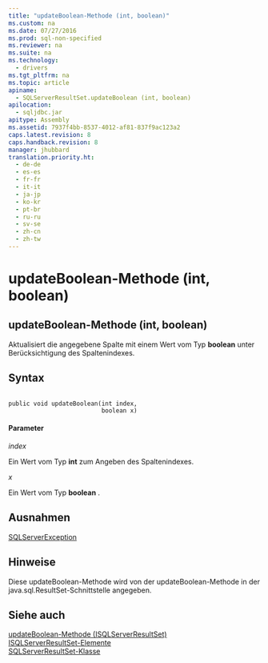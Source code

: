 ```yaml
---
title: "updateBoolean-Methode (int, boolean)"
ms.custom: na
ms.date: 07/27/2016
ms.prod: sql-non-specified
ms.reviewer: na
ms.suite: na
ms.technology: 
  - drivers
ms.tgt_pltfrm: na
ms.topic: article
apiname: 
  - SQLServerResultSet.updateBoolean (int, boolean)
apilocation: 
  - sqljdbc.jar
apitype: Assembly
ms.assetid: 7937f4bb-8537-4012-af81-837f9ac123a2
caps.latest.revision: 8
caps.handback.revision: 8
manager: jhubbard
translation.priority.ht: 
  - de-de
  - es-es
  - fr-fr
  - it-it
  - ja-jp
  - ko-kr
  - pt-br
  - ru-ru
  - sv-se
  - zh-cn
  - zh-tw
---
```

# updateBoolean-Methode (int, boolean)
    
## updateBoolean\-Methode \(int, boolean\)  
 Aktualisiert die angegebene Spalte mit einem Wert vom Typ **boolean** unter Berücksichtigung des Spaltenindexes.  
  
## Syntax  
  
```  
  
public void updateBoolean(int index,  
                          boolean x)  
```  
  
#### Parameter  
 *index*  
  
 Ein Wert vom Typ **int** zum Angeben des Spaltenindexes.  
  
 *x*  
  
 Ein Wert vom Typ **boolean** .  
  
## Ausnahmen  
 [SQLServerException](../content/SQLServerException-Class.md)  
  
## Hinweise  
 Diese updateBoolean\-Methode wird von der updateBoolean\-Methode in der java.sql.ResultSet\-Schnittstelle angegeben.  
  
## Siehe auch  
 [updateBoolean-Methode &#40;ISQLServerResultSet&#41;](../content/updateBoolean-Method--SQLServerResultSet-.md)   
 [ISQLServerResultSet-Elemente](../content/SQLServerResultSet-Members.md)   
 [SQLServerResultSet-Klasse](../content/SQLServerResultSet-Class.md)  
  
  